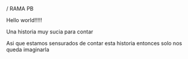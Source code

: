 / RAMA PB

Hello world!!!!!

Una historia muy sucia para contar

Asi que estamos sensurados de contar esta historia
entonces solo nos queda imaginarla
